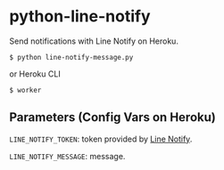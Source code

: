 # python-line-notify

Send notifications with Line Notify on Heroku.

```
$ python line-notify-message.py
```
or Heroku CLI
```
$ worker
```

## Parameters (Config Vars on Heroku)

```LINE_NOTIFY_TOKEN```: token provided by [Line Notify](https://notify-bot.line.me/).

```LINE_NOTIFY_MESSAGE```: message.
